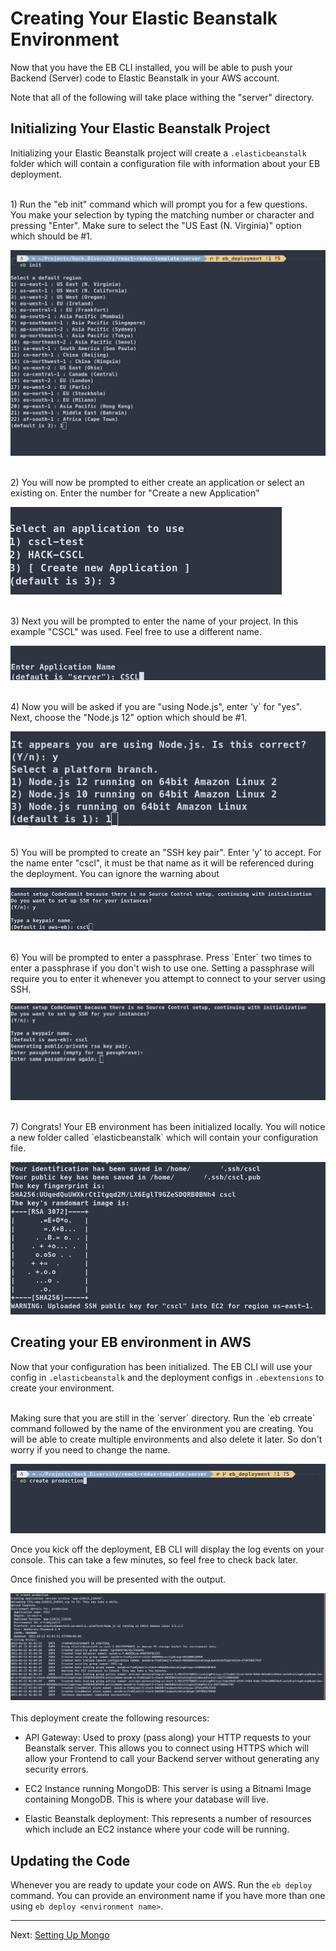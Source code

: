 # Creating Your Elastic Beanstalk Environment

Now that you have the EB CLI  installed, you will be able to push your Backend (Server) code to Elastic Beanstalk in your AWS account. 

Note that all of the following will take place withing the "server" directory.

## Initializing Your Elastic Beanstalk Project

Initializing your Elastic Beanstalk project will create a `.elasticbeanstalk` folder which will contain a configuration file with information about your EB deployment.


<br>
1) Run the "eb init" command which will prompt you for a few questions. You make your selection by typing the matching number or character and pressing "Enter".  
 Make sure to select the "US East (N. Virginia)" option which should be #1.

![Running "eb init" command and selecting Option 1 <US East N. Virginia>)](./images/EB_CLI_INIT_1_Select_Region.png)


<br>
2) You will now be prompted to either create an application or select an existing on. Enter the number for "Create a new Application"

![Selecting "Create a new Application" option](./images/EB_CLI_INIT_2_Create_New_App.png)


<br>
3) Next you will be prompted to enter the name of your project. In this example "CSCL" was used. Feel free to use a different name.

![Entering the name for our EB application](./images/EB_CLI_INIT_3_Set_Name.png)


<br>
4) Now you will be asked if you are "using Node.js", enter 'y` for "yes". Next, choose the "Node.js 12" option which should be #1.

![Enter "y" to confirm that you are using "Node.js" and select "Node.js 12"](./images/EB_CLI_INIT_4_Configure_Platform.png)


<br>
5)  You will be prompted to create an "SSH key pair". Enter 'y' to accept. For the name enter "cscl", it must be that name as it will be referenced during the deployment.
You can ignore the warning about 

![Enter 'y' to create an SSH key pair and enter the name "cscl"](./images/EB_CLI_INIT_5_SSH_Key_Setup.png)


<br>
6) You will be prompted to enter a passphrase. Press `Enter` two times to enter a <Blank> passphrase if you don't wish to use one. Setting a passphrase will require you to enter it whenever you attempt to connect to your server using SSH.


![Entering SSH passphrase. Setting it to <Blank> by pressing Enter twice.](./images/EB_CLI_INIT_6_SSH_Key_Passphrase.png)


<br>
7) Congrats! Your EB environment has been initialized locally. You will notice a new folder called `elasticbeanstalk` which will contain your configuration file.

![SSH key generated output showing that the initialization is complete](./images/EB_CLI_INIT_7_Finish.png)


## Creating your EB environment in AWS

Now that your configuration has been initialized. The EB CLI will use your config in `.elasticbeanstalk` and the deployment configs in `.ebextensions` to create your environment.

<br>
Making sure that you are still in the `server` directory. Run the `eb crreate` command followed by the name of the environment you are creating. You will be able to create multiple environments and also delete it later. So don't worry if you need to change the name.

![Running the "eb create production" command to create our EB environment](./images/EB_CLI_Create_1_CSCL.png)

Once you kick off the deployment, EB CLI will display the log events on your console. This can take a few minutes, so feel free to check back later.

Once finished you will be presented with the output.

![Output of entire EB deployment and successful message](./images/EB_CLI_Create_2_CSCL_Finished.png)
<br>
<br>
This deployment create the following resources:

- API Gateway: Used to proxy (pass along) your HTTP requests to your Beanstalk server. This allows you to connect using HTTPS which will allow your Frontend to call your Backend server without generating any security errors.

- EC2 Instance running MongoDB: This server is using a Bitnami Image containing MongoDB. This is where your database will live.

- Elastic Beanstalk deployment: This represents a number of resources which include an EC2 instance where your code will be running.


## Updating the Code

Whenever you are ready to update your code on AWS. Run the `eb deploy` command. You can provide an environment name if you have more than one using `eb deploy <environment name>`.

---

Next:  [Setting Up Mongo](../03_Setting_Up_Mongo/README.md)
